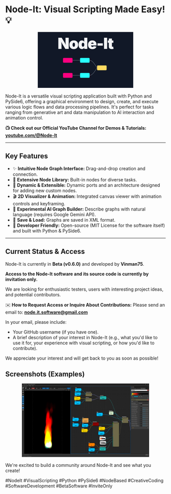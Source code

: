 # Node-It: Visual Scripting Made Easy! 💡

<p align="center">
  <img src="Assets/node-it_splash.png" alt="Node-It Logo" width="300">
</p>

Node-It is a versatile visual scripting application built with Python and PySide6, offering a graphical environment to design, create, and execute various logic flows and data processing pipelines. It's perfect for tasks ranging from generative art and data manipulation to AI interaction and animation control.

**📺 Check out our Official YouTube Channel for Demos & Tutorials:**
[**youtube.com/@Node-It**](https://www.youtube.com/@Node-It)

---

## Key Features

*   ✨ **Intuitive Node Graph Interface:** Drag-and-drop creation and connection.
*   🎨 **Extensive Node Library:** Built-in nodes for diverse tasks.
*   🔄 **Dynamic & Extensible:** Dynamic ports and an architecture designed for adding new custom nodes.
*   🎬 **2D Visualizer & Animation:** Integrated canvas viewer with animation controls and keyframing.
*   🤖 **Experimental AI Graph Builder:** Describe graphs with natural language (requires Google Gemini API).
*   💾 **Save & Load:** Graphs are saved in XML format.
*   🔧 **Developer Friendly:** Open-source (MIT License for the software itself) and built with Python & PySide6.

---

## Current Status & Access

Node-It is currently in **Beta (v0.6.0)** and developed by **Vinman75**.

**Access to the Node-It software and its source code is currently by invitation only.**

We are looking for enthusiastic testers, users with interesting project ideas, and potential contributors.

✉️ **How to Request Access or Inquire About Contributions:**
Please send an email to: **node.it.software@gmail.com**

In your email, please include:
*   Your GitHub username (if you have one).
*   A brief description of your interest in Node-It (e.g., what you'd like to use it for, your experience with visual scripting, or how you'd like to contribute).

We appreciate your interest and will get back to you as soon as possible!


## Screenshots (Examples)

<p align="center">
  <img src="Assets/screenshot.png" alt="Node-It Partcle system" width="400">
</p>


We're excited to build a community around Node-It and see what you create!

#NodeIt #VisualScripting #Python #PySide6 #NodeBased #CreativeCoding #SoftwareDevelopment #BetaSoftware #InviteOnly
